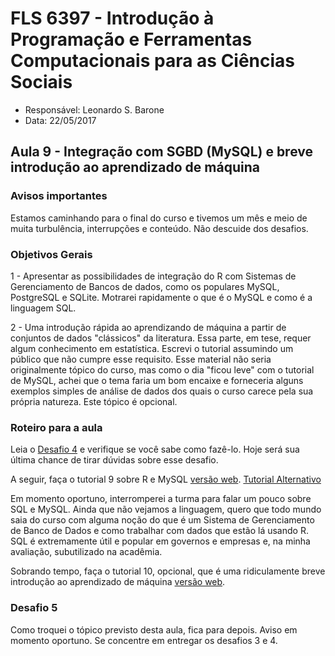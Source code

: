 #  FLS 6397 - Introdução à Programação e Ferramentas Computacionais para as Ciências Sociais

- Responsável: Leonardo S. Barone
- Data: 22/05/2017

## Aula 9 - Integração com SGBD (MySQL) e breve introdução ao aprendizado de máquina

### Avisos importantes

Estamos caminhando para o final do curso e tivemos um mês e meio de muita turbulência, interrupções e conteúdo. Não descuide dos desafios. 

### Objetivos Gerais

1 - Apresentar as possibilidades de integração do R com Sistemas de Gerenciamento de Bancos de dados, como os populares MySQL, PostgreSQL e SQLite. Motrarei rapidamente o que é o MySQL e como é a linguagem SQL.

2 - Uma introdução rápida ao aprendizando de máquina a partir de conjuntos de dados "clássicos" da literatura. Essa parte, em tese, requer algum conhecimento em estatística. Escrevi o tutorial assumindo um público que não cumpre esse requisito. Esse material não seria originalmente tópico do curso, mas como o dia "ficou leve" com o tutorial de MySQL, achei que o tema faria um bom encaixe e forneceria alguns exemplos simples de análise de dados dos quais o curso carece pela sua própria natureza. Este tópico é opcional.

### Roteiro para a aula

Leia o [Desafio 4](https://github.com/leobarone/FLS6397/blob/master/activities/datachallange4.md) e verifique se você sabe como fazê-lo. Hoje será sua última chance de tirar dúvidas sobre esse desafio. 

A seguir, faça o tutorial 9 sobre R e MySQL [versão web](https://github.com/leobarone/FLS6397/blob/master/tutorials/tutorial9.Rmd). [Tutorial Alternativo](https://github.com/leobarone/mq_bsb_17/blob/master/tutoriais/tutorialB1.md)

Em momento oportuno, interromperei a turma para falar um pouco sobre SQL e MySQL. Ainda que não vejamos a linguagem, quero que todo mundo saia do curso com alguma noção do que é um Sistema de Gerenciamento de Banco de Dados e como trabalhar com dados que estão lá usando R. SQL é extremamente útil e popular em governos e empresas e, na minha avaliação, subutilizado na acadêmia.

Sobrando tempo, faça o tutorial 10, opcional, que é uma ridiculamente breve introdução ao aprendizado de máquina [versão web](https://github.com/leobarone/FLS6397/blob/master/tutorials/tutorial10.Rmd).

### Desafio 5

Como troquei o tópico previsto desta aula, fica para depois. Aviso em momento oportuno. Se concentre em entregar os desafios 3 e 4.
